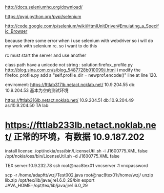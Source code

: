 http://docs.seleniumhq.org/download/
 
https://pypi.python.org/pypi/selenium
 
http://code.google.com/p/selenium/wiki/HtmlUnitDriver#Emulating_a_Specific_Browser
 
because there some error when i use selenium with webdriver so i will do my work with selenium rc.
so i want to do this
 
rc must start the server and use another
 
class path have a unicode not string : solution:firefox_profile.py
http://blog.sina.com.cn/s/blog_5487728b010099ji.html
i modify the firefox_profile.py add a "self.profile_dir = newprof.encode()" line at line 120.
 
enviroment:
https://fttlab317lb.netact.noklab.net/
10.9.204.55
db:
10.9.204.53
基本为空的测试环境
 
https://fttlab316lb.netact.noklab.net/
10.9.204.51
db:10.9.204.49
as:10.9.204.50
TA lab
 
 
https://fttlab233lb.netact.noklab.net/  正常的环境，有数据
10.9.187.202
================
install license: 
/opt/nokia/oss/bin/LicenseUtil.sh -i J1600775.XML false
/opt/nokia/oss/bin/LicenseUtil.sh -d J1600775.XML false
 
TEX server:10.9.232.78
ssh root@nac8tex01
vncserver :1
vncpassword
 
 
scp -r /home/adapftt/wzj/Test002.java root@nac8tex01:/home/wzj/
unzip lib.zip
/opt/tex/lib/java/jre1.6.0_29/bin
export JAVA_HOME=/opt/tex/lib/java/jre1.6.0_29